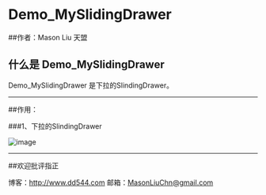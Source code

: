# Demo_MySlidingDrawer


##作者：Mason Liu           天盟

## 什么是 Demo_MySlidingDrawer

Demo_MySlidingDrawer 是下拉的SlindingDrawer。


------

##作用：

###1、下拉的SlindingDrawer

![image](https://github.com/mentor811/Demo_MySlidingDrawer/raw/master/doc/1.png)

------
##欢迎批评指正

博客：http://www.dd544.com
邮箱：MasonLiuChn@gmail.com




